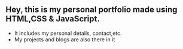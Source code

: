 ## Hey, this is my personal portfolio made using HTML,CSS & JavaScript.

- It includes my personal details, contact,etc.
- My projects and blogs are also there in it
